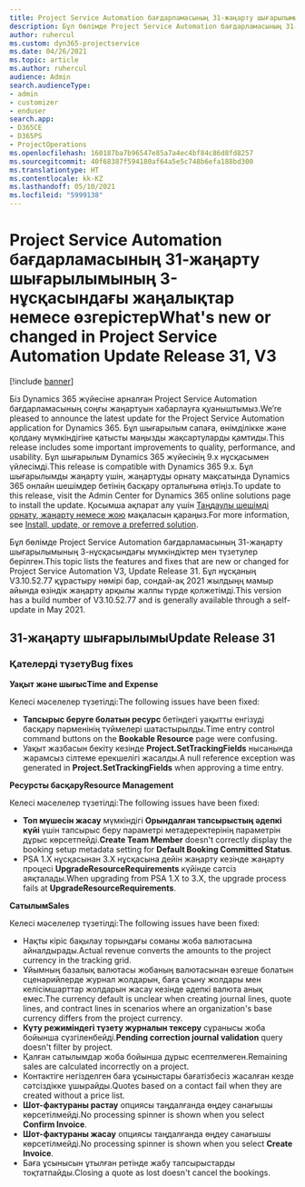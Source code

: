 ```yaml
---
title: Project Service Automation бағдарламасының 31-жаңарту шығарылымының 3-нұсқасындағы жаңалықтар немесе өзгерістер
description: Бұл бөлімде Project Service Automation бағдарламасының 31-ші жаңарту шығарылымының 3 нұсқасындағы қолжетімді мүмкіндіктер мен түзетулер берілген.
author: ruhercul
ms.custom: dyn365-projectservice
ms.date: 04/26/2021
ms.topic: article
ms.author: ruhercul
audience: Admin
search.audienceType:
- admin
- customizer
- enduser
search.app:
- D365CE
- D365PS
- ProjectOperations
ms.openlocfilehash: 160187ba7b96547e85a7a4ec4bf84c86d8fd8257
ms.sourcegitcommit: 40f68387f594180af64a5e5c748b6efa188bd300
ms.translationtype: HT
ms.contentlocale: kk-KZ
ms.lasthandoff: 05/10/2021
ms.locfileid: "5999138"
---
```

# <a name="whats-new-or-changed-in-project-service-automation-update-release-31-v3"></a><span data-ttu-id="ff7ad-103">Project Service Automation бағдарламасының 31-жаңарту шығарылымының 3-нұсқасындағы жаңалықтар немесе өзгерістер</span><span class="sxs-lookup"><span data-stu-id="ff7ad-103">What's new or changed in Project Service Automation Update Release 31, V3</span></span>

[!include [banner](../includes/psa-now-project-operations.md)]

<span data-ttu-id="ff7ad-104">Біз Dynamics 365 жүйесіне арналған Project Service Automation бағдарламасының соңғы жаңартуын хабарлауға қуаныштымыз.</span><span class="sxs-lookup"><span data-stu-id="ff7ad-104">We’re pleased to announce the latest update for the Project Service Automation application for Dynamics 365.</span></span> <span data-ttu-id="ff7ad-105">Бұл шығарылым сапаға, өнімділікке және қолдану мүмкіндігіне қатысты маңызды жақсартуларды қамтиды.</span><span class="sxs-lookup"><span data-stu-id="ff7ad-105">This release includes some important improvements to quality, performance, and usability.</span></span> <span data-ttu-id="ff7ad-106">Бұл шығарылым Dynamics 365 жүйесінің 9.x нұсқасымен үйлесімді.</span><span class="sxs-lookup"><span data-stu-id="ff7ad-106">This release is compatible with Dynamics 365 9.x.</span></span> <span data-ttu-id="ff7ad-107">Бұл шығарылымды жаңарту үшін, жаңартуды орнату мақсатында Dynamics 365 онлайн шешімдер бетінің басқару орталығына өтіңіз.</span><span class="sxs-lookup"><span data-stu-id="ff7ad-107">To update to this release, visit the Admin Center for Dynamics 365 online solutions page to install the update.</span></span> <span data-ttu-id="ff7ad-108">Қосымша ақпарат алу үшін [Таңдаулы шешімді орнату, жаңарту немесе жою](/power-platform/admin/install-remove-preferred-solution) мақаласын қараңыз.</span><span class="sxs-lookup"><span data-stu-id="ff7ad-108">For more information, see [Install, update, or remove a preferred solution](/power-platform/admin/install-remove-preferred-solution).</span></span>

<span data-ttu-id="ff7ad-109">Бұл бөлімде Project Service Automation бағдарламасының 31-жаңарту шығарылымының 3-нұсқасындағы мүмкіндіктер мен түзетулер берілген.</span><span class="sxs-lookup"><span data-stu-id="ff7ad-109">This topic lists the features and fixes that are new or changed for Project Service Automation V3, Update Release 31.</span></span> <span data-ttu-id="ff7ad-110">Бұл нұсқаның V3.10.52.77 құрастыру нөмірі бар, сондай-ақ 2021 жылдыңң мамыр айында өзіндік жаңарту арқылы жалпы түрде қолжетімді.</span><span class="sxs-lookup"><span data-stu-id="ff7ad-110">This version has a build number of V3.10.52.77 and is generally available through a self-update in May 2021.</span></span>

## <a name="update-release-31"></a><span data-ttu-id="ff7ad-111">31-жаңарту шығарылымы</span><span class="sxs-lookup"><span data-stu-id="ff7ad-111">Update Release 31</span></span>

### <a name="bug-fixes"></a><span data-ttu-id="ff7ad-112">Қателерді түзету</span><span class="sxs-lookup"><span data-stu-id="ff7ad-112">Bug fixes</span></span>

<span data-ttu-id="ff7ad-113">**Уақыт және шығыс**</span><span class="sxs-lookup"><span data-stu-id="ff7ad-113">**Time and Expense**</span></span>

<span data-ttu-id="ff7ad-114">Келесі мәселелер түзетілді:</span><span class="sxs-lookup"><span data-stu-id="ff7ad-114">The following issues have been fixed:</span></span>

- <span data-ttu-id="ff7ad-115">**Тапсырыс беруге болатын ресурс** бетіндегі уақытты енгізуді басқару пәрменінің түймелері шатастырылды.</span><span class="sxs-lookup"><span data-stu-id="ff7ad-115">Time entry control command buttons on the **Bookable Resource** page were confusing.</span></span>
- <span data-ttu-id="ff7ad-116">Уақыт жазбасын бекіту кезінде **Project.SetTrackingFields** нысанында жарамсыз сілтеме ерекшелігі жасалды.</span><span class="sxs-lookup"><span data-stu-id="ff7ad-116">A null reference exception was generated in **Project.SetTrackingFields** when approving a time entry.</span></span>

<span data-ttu-id="ff7ad-117">**Ресурсты басқару**</span><span class="sxs-lookup"><span data-stu-id="ff7ad-117">**Resource Management**</span></span>

<span data-ttu-id="ff7ad-118">Келесі мәселелер түзетілді:</span><span class="sxs-lookup"><span data-stu-id="ff7ad-118">The following issues have been fixed:</span></span>

- <span data-ttu-id="ff7ad-119">**Топ мүшесін жасау** мүмкіндігі **Орындалған тапсырыстың әдепкі күйі** үшін тапсырыс беру параметрі метадеректерінің параметрін дұрыс көрсетпейді.</span><span class="sxs-lookup"><span data-stu-id="ff7ad-119">**Create Team Member** doesn't correctly display the booking setup metadata setting for **Default Booking Committed Status**.</span></span>
- <span data-ttu-id="ff7ad-120">PSA 1.X нұсқасынан 3.X нұсқасына дейін жаңарту кезінде жаңарту процесі **UpgradeResourceRequirements** күйінде сәтсіз аяқталады.</span><span class="sxs-lookup"><span data-stu-id="ff7ad-120">When upgrading from PSA 1.X to 3.X, the upgrade process fails at **UpgradeResourceRequirements**.</span></span>


<span data-ttu-id="ff7ad-121">**Сатылым**</span><span class="sxs-lookup"><span data-stu-id="ff7ad-121">**Sales**</span></span>

<span data-ttu-id="ff7ad-122">Келесі мәселелер түзетілді:</span><span class="sxs-lookup"><span data-stu-id="ff7ad-122">The following issues have been fixed:</span></span>

- <span data-ttu-id="ff7ad-123">Нақты кіріс бақылау торындағы соманы жоба валютасына айналдырады.</span><span class="sxs-lookup"><span data-stu-id="ff7ad-123">Actual revenue converts the amounts to the project currency in the tracking grid.</span></span>
- <span data-ttu-id="ff7ad-124">Ұйымның базалық валютасы жобаның валютасынан өзгеше болатын сценарийлерде журнал жолдарын, баға ұсыну жолдары мен келісімшарттар жолдарын жасау кезінде әдепкі валюта анық емес.</span><span class="sxs-lookup"><span data-stu-id="ff7ad-124">The currency default is unclear when creating journal lines, quote lines, and contract lines in scenarios where an organization's base currency differs from the project currency.</span></span>
- <span data-ttu-id="ff7ad-125">**Күту режиміндегі түзету журналын тексеру** сұранысы жоба бойынша сүзгіленбейді.</span><span class="sxs-lookup"><span data-stu-id="ff7ad-125">**Pending correction journal validation** query doesn't filter by project.</span></span>
- <span data-ttu-id="ff7ad-126">Қалған сатылымдар жоба бойынша дұрыс есептелмеген.</span><span class="sxs-lookup"><span data-stu-id="ff7ad-126">Remaining sales are calculated incorrectly on a project.</span></span>
- <span data-ttu-id="ff7ad-127">Контактіге негізделген баға ұсыныстары бағатізбесіз жасалған кезде сәтсіздікке ұшырайды.</span><span class="sxs-lookup"><span data-stu-id="ff7ad-127">Quotes based on a contact fail when they are created without a price list.</span></span>
- <span data-ttu-id="ff7ad-128">**Шот-фактураны растау** опциясы таңдалғанда өңдеу санағышы көрсетілмейді.</span><span class="sxs-lookup"><span data-stu-id="ff7ad-128">No processing spinner is shown when you select **Confirm Invoice**.</span></span>
- <span data-ttu-id="ff7ad-129">**Шот-фактураны жасау** опциясы таңдалғанда өңдеу санағышы көрсетілмейді.</span><span class="sxs-lookup"><span data-stu-id="ff7ad-129">No processing spinner is shown when you select **Create Invoice**.</span></span>
- <span data-ttu-id="ff7ad-130">Баға ұсынысын ұтылған ретінде жабу тапсырыстарды тоқтатпайды.</span><span class="sxs-lookup"><span data-stu-id="ff7ad-130">Closing a quote as lost doesn't cancel the bookings.</span></span>







